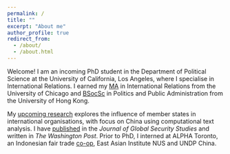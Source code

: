 ```yaml
---
permalink: /
title: ""
excerpt: "About me"
author_profile: true
redirect_from: 
  - /about/
  - /about.html
---
```


Welcome! I am an incoming PhD student in the Department of Political Science at the University of California, Los Angeles, where I specialise in International Relations. I earned my [MA](https://cir.uchicago.edu/) in International Relations from the University of Chicago and [BSocSc](https://ppaweb.hku.hk/) in Politics and Public Administration from the University of Hong Kong.

My [upcoming research](http://shinghon.github.io/research) explores the influence of member states in international organisations, with focus on China using computational text analysis. I have [published](http://shinghon.github.io/publications) in the *Journal of Global Security Studies* and written in *The Washington Post*. Prior to PhD, I interned at ALPHA Toronto, an Indonesian fair trade [co-op](https://therainforestcoffee.wordpress.com/), East Asian Institute NUS and UNDP China.